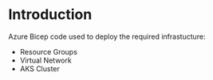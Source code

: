 # Introduction 
Azure Bicep code used to deploy the required infrastucture:
* Resource Groups
* Virtual Network
* AKS Cluster 